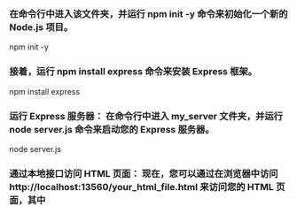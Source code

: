 ### 在命令行中进入该文件夹，并运行 npm init -y 命令来初始化一个新的 Node.js 项目。

npm init -y

### 接着，运行 npm install express 命令来安装 Express 框架。

npm install express

### 运行 Express 服务器： 在命令行中进入 my_server 文件夹，并运行 node server.js 命令来启动您的 Express 服务器。

node server.js

### 通过本地接口访问 HTML 页面： 现在，您可以通过在浏览器中访问 http://localhost:13560/your_html_file.html 来访问您的 HTML 页面，其中 